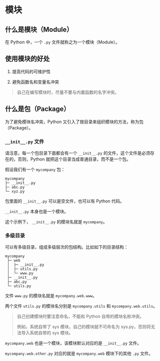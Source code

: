 # 模块

## 什么是模块（Module）

在 Python 中，一个 `.py` 文件就称之为一个模块（Module）。

## 使用模块的好处

1. 提高代码的可维护性

2. 避免函数名和变量名冲突

> 自己在编写模块时，尽量不要与内置函数的名字冲突。

## 什么是包（Package）

为了避免模块名冲突，Python 又引入了按目录来组织模块的方法，称为包（Package）。

### `__init__.py` 文件

请注意，每一个包目录下面都会有一个 `__init__.py` 的文件，这个文件是必须存在的，否则，Python 就把这个目录当成普通目录，而不是一个包。

假设我们有一个 `mycompany` 包：

```
mycompany
├─ __init__.py
├─ abc.py
└─ xyz.py
```

包里面的 `__init__.py` 可以是空文件，也可以有 Python 代码。

`__init__.py` 本身也是一个模块。

这个示例下， `__init__.py` 的模块名就是 `mycompany`。

### 多级目录

可以有多级目录，组成多级层次的包结构。比如如下的目录结构：

```
mycompany
 ├─ web
 │  ├─ __init__.py
 │  ├─ utils.py
 │  └─ www.py
 ├─ __init__.py
 ├─ abc.py
 └─ utils.py
```

文件 `www.py` 的模块名就是 `mycompany.web.www`。

两个文件 `utils.py` 的模块名分别是 `mycompany.utils` 和 `mycompany.web.utils`。

> 自己创建模块时要注意命名，不能和 Python 自带的模块名称冲突。
>
> 例如，系统自带了 sys 模块，自己的模块就不可命名为 sys.py，否则将无法导入系统自带的 sys 模块。

`mycompany.web` 也是一个模块，该模块默认对应的是 `__init__.py` 文件。

`mycompany.web.other.py` 对应的就是 `mycompany.web` 模块下的其他 `.py` 文件。

